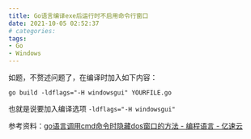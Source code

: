 ```yaml
---
title: Go语言编译exe后运行时不启用命令行窗口
date: 2021-10-05 02:52:37
# categories:
tags:
- Go
- Windows
---
```


如题，不赘述问题了，在编译时加入如下内容：

```
go build -ldflags="-H windowsgui" YOURFILE.go
```

也就是说要加入编译选项 `-ldflags="-H windowsgui"`


参考资料：[go语言调用cmd命令时隐藏dos窗口的方法 - 编程语言 - 亿速云](https://www.yisu.com/zixun/126513.html)
